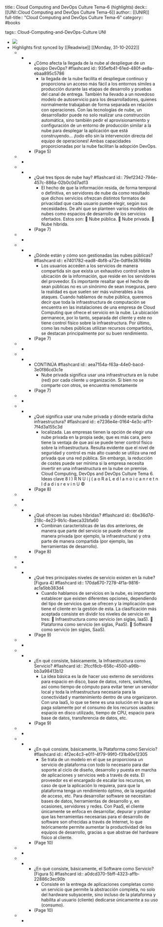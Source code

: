title:: Cloud Computing and DevOps Culture Tema-6 (highlights)
deck:: [[UNI::Cloud Computing and DevOps Culture Tema-6]]
author:: [[UNIR]]
full-title:: "Cloud Computing and DevOps Culture Tema-6"
category:: #books

tags:: Cloud-Computing-and-DevOps-Culture UNI

- ![](https://readwise-assets.s3.amazonaws.com/media/uploaded_book_covers/profile_22942/d30dfe36-f609-4c27-9c38-9e9ef6c93bf0.png)
- Highlights first synced by [[Readwise]] [[Monday, 31-10-2022]]
	- -
		- ¿Cómo afecta la llegada de la nube al despliegue de un equipo DevOps? #flashcard
		  id:: 935efb41-61ed-480f-ae8a-ebaa895c5786
			- la llegada de la nube facilita el despliegue continuo y proporciona un  acceso  más  fácil  a  los  entornos  símiles  a  producción  durante  las  etapas  de desarrollo  y  pruebas  del  canal  de  entrega.  También  ha  llevado  a  un  novedoso modelo de autoservicio para los desarrolladores, quienes normalmente trabajaban de  forma  separada  en  relación  con  operaciones.  Con  las  tecnologías  de  nube,  un desarrollador puede no solo realizar una construcción automática, sino también pedir el aprovisionamiento y configuración de un entorno de producción similar a la nube para desplegar la aplicación que está construyendo… ¡todo ello sin la intervención directa del equipo de operaciones! Ambas capacidades proporcionadas por la nube facilitan la adopción DevOps.
		- (Page 5)
	- -
	- -
		- ¿Qué tres tipos de nube hay? #flashcard
		  id:: 79ef2342-794e-457c-886a-02b0c0d7ad13
			- El hecho de que la información resida, de forma temporal o definitiva, en servidores de  nube  da  como  resultado  que  dichos  servicios  ofrezcan  distintos  formatos  de privacidad  que  cada  usuario  puede  elegir,  según  sus  necesidades.  De  ahí  que  se planteen  varios  modelos  de  nubes  como  espacios  de  desarrollo  de  los  servicios ofertados. Estos son:   Nube pública.   Nube privada.   Nube híbrida.
		- (Page 7)
	- -
	- -
		- ¿Dónde están y cómo son gestionadas las nubes públicas? #flashcard
		  id:: e7401782-ead8-4bf8-a72e-0df8e387668b
			- Los  usuarios  acceden  a  los  servicios  de  manera  compartida  sin  que  exista  un exhaustivo control sobre la ubicación de la información, que reside en los servidores del  proveedor.  Es  importante  resaltar  que  el  hecho  de  sean  públicas  no  es  un sinónimo de sean inseguras, pero la realidad es que suelen ser más vulnerables a los ataques. Cuando hablamos de nube pública, queremos decir que toda la infraestructura de computación se encuentra en las instalaciones de una empresa de Cloud Computing que ofrece el servicio en la nube. La ubicación permanece, por lo tanto, separada del cliente y este no tiene control físico sobre la infraestructura. Por último, como las nubes  públicas  utilizan  recursos  compartidos,  se  destacan  principalmente  por  su buen rendimiento.
		- (Page 7)
	- -
	- -
		- CONTINÚA #flashcard
		  id:: aea7154a-f63a-44e0-bacd-3e0f86cd3c1e
			- Nube privada significa usar una infraestructura en la nube (red) por cada cliente u organización.  Si  bien  no  se  comparte  con  otros,  se  encuentra  remotamente
		- (Page 7)
	- -
	- -
		- ¿Qué significa usar una nube privada y dónde estaría dicha infraestructura? #flashcard
		  id:: e7236e4e-0164-4e3c-af11-7f4d3a155c3d
			- localizada.  Las  empresas  tienen  la  opción  de  elegir  una  nube  privada  en  la  propia sede, que es más cara, pero tiene la ventaja de que así se puede tener control físico sobre la infraestructura. Resulta evidente que el nivel de seguridad y control es más alto cuando se utiliza una red privada que una red pública. Sin embargo, la reducción de costes puede ser mínima si la empresa necesita invertir en una infraestructura en la nube on premise. Cloud Computing, DevOps and DevOps Culture Tema 6. Ideas clave 8 I  ) R N U i j (  a o R a L  e d   l a n o i c a n r e t n I  d a d i s r e v i n U ©
		- (Page 8)
	- -
	- -
		- ¿Qué ofrecen las nubes híbridas? #flashcard
		  id:: 6be36d7d-218c-4e23-9b1c-8aeca32bfa60
			- Combinan características de las dos anteriores, de manera que parte del servicio se puede ofrecer de manera privada (por ejemplo, la infraestructura) y otra parte de manera compartida (por ejemplo, las herramientas de desarrollo).
		- (Page 8)
	- -
	- -
		- ¿Qué tres principales niveles de servicio existen en la nube? [Figura 4] #flashcard
		  id:: 170da670-7278-4f1a-9816-ac1a5bb383d4
			- Cuando  hablamos  de  servicios  en  la  nube,  es  importante  establecer  que  existen diferentes opciones, dependiendo del tipo de servicios que se ofrecen y la implicación que tiene el cliente en la gestión de esta. La clasificación más aceptada consiste en dividir los niveles de servicio en tres:   Infraestructura como servicio (en siglas, IaaS).   Plataforma como servicio (en siglas, PaaS).   Software como servicio (en siglas, SaaS).
		- (Page 9)
	- -
	- -
		- ¿En qué consiste, básicamente, la Infraestructura como Servicio? #flashcard
		  id:: 2fccf8cb-658c-4500-a96b-bb3a98413b12
			- La idea básica es la de hacer uso externo de servidores para espacio en disco, base de datos, roters, switches, así como tiempo de cómputo para evitar tener un servidor local y toda la infraestructura necesaria para la conectividad y mantenimiento dentro de una organizaron. Con una IaaS, lo que se tiene es una solución en la que se paga solamente por el consumo de los recursos usados: espacio en disco utilizado, tiempo de CPU, espacio para base de datos, transferencia de datos, etc.
		- (Page 9)
	- -
	- -
		- ¿En qué consiste, básicamente, la Plataforma como Servicio? #flashcard
		  id:: 4f2ec4c3-e011-4f79-99f0-f31b40e12305
			- Se trata de un modelo en el que se proporciona un servicio de plataforma con todo lo necesario para dar soporte al ciclo de diseño, desarrollo y puesta en marcha de aplicaciones y servicios web a través de esta. El proveedor es el encargado de escalar los recursos, en caso de que la aplicación lo requiera, para que la plataforma tenga un rendimiento óptimo, de la seguridad de acceso, etc. Para desarrollar software se necesitan: bases de datos, herramientas de desarrollo y, en ocasiones, servidores y redes. Con PaaS, el cliente únicamente se enfoca en desarrollar, depurar y probar que las herramientas necesarias para el desarrollo de software son ofrecidas a través de Internet, lo que teóricamente permite aumentar la productividad de los equipos de desarrollo, gracias a que abstrae del hardware físico al cliente.
		- (Page 10)
	- -
	- -
		- ¿En qué consiste, básicamente, el Software como Servicio? [Figura 5] #flashcard
		  id:: a0dcd370-5bff-4323-affb-22886c3ec90b
			- Consiste en la entrega de aplicaciones completas como un servicio que permite la abstracción completa, no solo del hardware subyacente, sino incluso de la plataforma y habilita al usuario (cliente) dedicarse únicamente a su uso (consumo).
		- (Page 10)
	- -